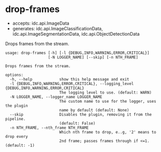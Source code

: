# drop-frames

* accepts: idc.api.ImageData
* generates: idc.api.ImageClassificationData, idc.api.ImageSegmentationData, idc.api.ObjectDetectionData

Drops frames from the stream.

```
usage: drop-frames [-h] [-l {DEBUG,INFO,WARNING,ERROR,CRITICAL}]
                   [-N LOGGER_NAME] [--skip] [-n NTH_FRAME]

Drops frames from the stream.

options:
  -h, --help            show this help message and exit
  -l {DEBUG,INFO,WARNING,ERROR,CRITICAL}, --logging_level {DEBUG,INFO,WARNING,ERROR,CRITICAL}
                        The logging level to use. (default: WARN)
  -N LOGGER_NAME, --logger_name LOGGER_NAME
                        The custom name to use for the logger, uses the plugin
                        name by default (default: None)
  --skip                Disables the plugin, removing it from the pipeline.
                        (default: False)
  -n NTH_FRAME, --nth_frame NTH_FRAME
                        Which nth frame to drop, e..g, '2' means to drop every
                        2nd frame; passes frames through if <=1. (default: -1)
```
